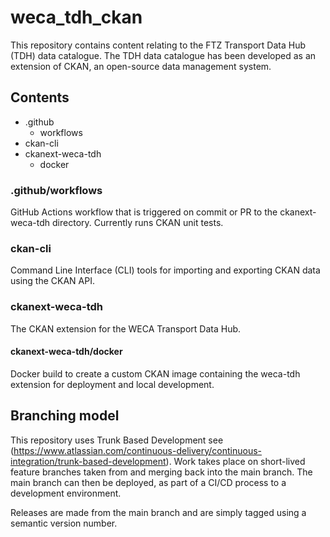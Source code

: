 # weca_tdh_ckan

This repository contains content relating to the FTZ Transport Data Hub (TDH)
data catalogue. The TDH data catalogue has been developed as an extension of
CKAN, an open-source data management system.

## Contents

- .github
  - workflows
- ckan-cli
- ckanext-weca-tdh
  - docker

### .github/workflows

GitHub Actions workflow that is triggered on commit or PR to the
ckanext-weca-tdh directory. Currently runs CKAN unit tests.

### ckan-cli

Command Line Interface (CLI) tools for importing and exporting CKAN data using
the CKAN API.

### ckanext-weca-tdh

The CKAN extension for the WECA Transport Data Hub.

#### ckanext-weca-tdh/docker

Docker build to create a custom CKAN image containing the weca-tdh extension
for deployment and local development.

## Branching model

This repository uses Trunk Based Development see (https://www.atlassian.com/continuous-delivery/continuous-integration/trunk-based-development).
Work takes place on short-lived feature branches taken from and merging back
into the main branch. The main branch can then be deployed, as part of a CI/CD
process to a development environment.

Releases are made from the main branch and are simply tagged using a semantic
version number.
